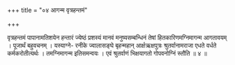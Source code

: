 +++
title = "०४ आगन्म वृत्रहन्तमं"

+++

वृत्रहन्तमं पापानामतिशयेन हन्तारं ज्येष्ठं प्रशस्यं मानवं मनुष्यसम्बन्धिनं तेषां हितकारिणमग्निमागन्म आगतावयम् । पूजार्थं बहुवचनम् । यस्याग्ने- रनीके ज्वालासङ्घे बृहन्महान् आर्क्षऋक्षपुत्रः श्रुतर्वानामराजा एधते वर्धते कर्मकरोतीत्यर्थः । तमग्निमागन्म इतिसमन्वयः । एवं श्रुतर्वाणं भिक्षयागतो गोपवनोग्निं स्तौति ॥ ४ ॥